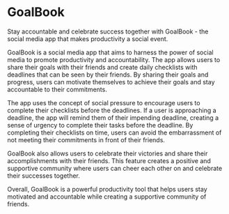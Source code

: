 # GoalBook
Stay accountable and celebrate success together with GoalBook - the social media app that makes productivity a social event.

GoalBook is a social media app that aims to harness the power of social media to promote productivity and accountability. The app allows users to share their goals with their friends and create daily checklists with deadlines that can be seen by their friends. By sharing their goals and progress, users can motivate themselves to achieve their goals and stay accountable to their commitments.

The app uses the concept of social pressure to encourage users to complete their checklists before the deadlines. If a user is approaching a deadline, the app will remind them of their impending deadline, creating a sense of urgency to complete their tasks before the deadline. By completing their checklists on time, users can avoid the embarrassment of not meeting their commitments in front of their friends.

GoalBook also allows users to celebrate their victories and share their accomplishments with their friends. This feature creates a positive and supportive community where users can cheer each other on and celebrate their successes together.

Overall, GoalBook is a powerful productivity tool that helps users stay motivated and accountable while creating a supportive community of friends.
